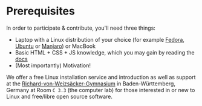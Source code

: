 # Prerequisites

In order to participate & contribute, you'll need three things:

- Laptop with a Linux distribution of your choice (for example [Fedora](https://getfedora.org/), [Ubuntu](https://www.ubuntu.com/download/desktop) or [Manjaro](https://manjaro.org/)) or MacBook
- Basic HTML + CSS + JS knowledge, which you may gain by reading the [docs](/docs)
- (Most importantly) Motivation!

We offer a free Linux installation service and introduction as well as support at the [Richard-von-Weizsäcker-Gymnasium](https://rvwg.de/home/) in Baden-Württemberg, Germany at Room `C 3.3` (the computer lab) for those interested in or new to Linux and free/libre open source software.
